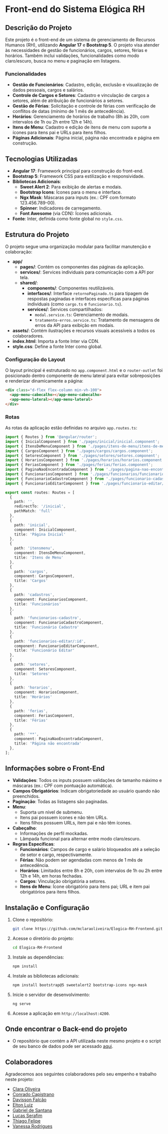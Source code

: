 # Front-end do Sistema Elógica RH

## Descrição do Projeto
Este projeto é o front-end de um sistema de gerenciamento de Recursos Humanos (RH), utilizando **Angular 17** e **Bootstrap 5**. O projeto visa atender às necessidades de gestão de funcionários, cargos, setores, férias e horários. Também inclui validações, funcionalidades como modo claro/escuro, busca no menu e paginação em listagens.

### Funcionalidades
- **Gestão de Funcionários**: Cadastro, edição, exclusão e visualização de dados pessoais, cargos e salários.
- **Controle de Cargos e Setores**: Cadastro e vinculação de cargos a setores, além de atribuição de funcionários a setores.
- **Gestão de Férias**: Solicitação e controle de férias com verificação de conflitos de datas (mínimo de 1 mês de antecedência).
- **Horários**: Gerenciamento de horários de trabalho (8h às 20h, com intervalos de 1h ou 2h entre 12h e 14h).
- **Itens de Menu**: Cadastro e edição de itens de menu com suporte a ícones para itens pai e URLs para itens filhos.
- **Páginas Adicionais**: Página inicial, página não encontrada e página em construção.

## Tecnologias Utilizadas
- **Angular 17**: Framework principal para construção do front-end.
- **Bootstrap 5**: Framework CSS para estilização e responsividade.
- **Bibliotecas Adicionais**:
  - **Sweet Alert 2**: Para exibição de alertas e modais.
  - **Bootstrap Icons**: Ícones para o menu e interface.
  - **Ngx Mask**: Máscaras para inputs (ex.: CPF com formato 123.456.789-00).
  - **Spinner**: Indicadores de carregamento.
  - **Font Awesome** (via CDN): Ícones adicionais.
- **Fonte**: Inter, definida como fonte global no `style.css`.

## Estrutura do Projeto
O projeto segue uma organização modular para facilitar manutenção e colaboração:

- **app/**
  - **pages/**: Contém os componentes das páginas da aplicação.
  - **services/**: Services individuais para comunicação com a API por tela.
  - **shared/**:
    - **components/**: Componentes reutilizáveis.
    - **interfaces/**: Interface `retornoPaginado.ts` para tipagem de respostas paginadas e interfaces específicas para páginas individuais (como `cargo.ts` e `funcionario.ts`).
    - **services/**: Services compartilhados:
      - `modal.service.ts`: Gerenciamento de modais.
      - `tratamento-erros.service.ts`: Tratamento de mensagens de erros da API para exibição em modais.
- **assets/**: Contém ilustrações e recursos visuais acessíveis a todos os colaboradores.
- **index.html**: Importa a fonte Inter via CDN.
- **style.css**: Define a fonte Inter como global.

### Configuração do Layout
O layout principal é estruturado no `app.component.html` e o `router-outlet` foi posicionado dentro componente de menu lateral para evitar sobreposições e renderizar dinamicamente a página:

```html
<div class="d-flex flex-column min-vh-100">
  <app-menu-cabecalho></app-menu-cabecalho>
  <app-menu-lateral></app-menu-lateral>
</div>
```

### Rotas
As rotas da aplicação estão definidas no arquivo `app.routes.ts`:

```typescript
import { Routes } from '@angular/router';
import { InicialComponent } from './pages/inicial/inicial.component';
import { ItensDeMenuComponent } from './pages/itens-de-menu/itens-de-menu.component';
import { CargosComponent } from './pages/cargos/cargos.component';
import { SetoresComponent } from './pages/setores/setores.component';
import { HorariosComponent } from './pages/horarios/horarios.component';
import { FeriasComponent } from './pages/ferias/ferias.component';
import { PaginaNaoEncontradaComponent } from './pages/pagina-nao-encontrada/pagina-nao-encontrada.component';
import { FuncionariosComponent } from './pages/funcionarios/funcionarios.component';
import { FuncionarioCadastroComponent } from './pages/funcionario-cadastro/funcionario-cadastro.component';
import { FuncionarioEditarComponent } from './pages/funcionario-editar/funcionario-editar.component';

export const routes: Routes = [
  { 
    path: '', 
    redirectTo: '/inicial', 
    pathMatch: 'full' 
  },
  { 
    path: 'inicial', 
    component: InicialComponent, 
    title: 'Página Inicial' 
  },
  { 
    path: 'itensmenu', 
    component: ItensDeMenuComponent, 
    title: 'Itens de Menu' 
  },
  { 
    path: 'cargos', 
    component: CargosComponent, 
    title: 'Cargos' 
  },
  { 
    path: 'cadastros', 
    component: FuncionariosComponent, 
    title: 'Funcionários' 
  },
  { 
    path: 'funcionarios-cadastro', 
    component: FuncionarioCadastroComponent, 
    title: 'Funcionário Cadastro' 
  },
  { 
    path: 'funcionarios-editar/:id', 
    component: FuncionarioEditarComponent, 
    title: 'Funcionário Editar' 
  },
  { 
    path: 'setores', 
    component: SetoresComponent, 
    title: 'Setores' 
  },
  { 
    path: 'horarios', 
    component: HorariosComponent, 
    title: 'Horários' 
  },
  { 
    path: 'ferias', 
    component: FeriasComponent, 
    title: 'Férias' 
  },
  { 
    path: '**', 
    component: PaginaNaoEncontradaComponent, 
    title: 'Página não encontrada' 
  },
];
```

## Informações sobre o Front-End
- **Validações**: Todos os inputs possuem validações de tamanho máximo e máscaras (ex.: CPF com pontuação automática).
- **Campos Obrigatórios**: Indicam obrigatoriedade ao usuário quando não preenchidos.
- **Paginação**: Todas as listagens são paginadas.
- **Menu**:
  - Suporta um nível de submenu.
  - Itens pai possuem ícones e não têm URLs.
  - Itens filhos possuem URLs, item pai e não têm ícones.
- **Cabeçalho**:
  - Informações de perfil mockadas.
  - Lâmpada funcional para alternar entre modo claro/escuro.
- **Regras Específicas**:
  - **Funcionários**: Campos de cargo e salário bloqueados até a seleção de setor e cargo, respectivamente.
  - **Férias**: Não podem ser agendadas com menos de 1 mês de antecedência.
  - **Horários**: Limitados entre 8h e 20h, com intervalos de 1h ou 2h entre 12h e 14h, em horas fechadas.
  - **Cargos**: Vinculação obrigatória a setores.
  - **Itens de Menu**: Ícone obrigatório para itens pai; URL e item pai obrigatórios para itens filhos.

## Instalação e Configuração
1. Clone o repositório:
   ```bash
   git clone https://github.com/mclaraoliveira/Elogica-RH-Frontend.git
   ```
2. Acesse o diretório do projeto:
   ```bash
   cd Elogica-RH-Frontend
   ```
3. Instale as dependências:
   ```bash
   npm install
   ```
4. Instale as bibliotecas adicionais:
   ```bash
   npm install bootstrap@5 sweetalert2 bootstrap-icons ngx-mask
   ```
5. Inicie o servidor de desenvolvimento:
   ```bash
   ng serve
   ```
6. Acesse a aplicação em `http://localhost:4200`.

## Onde encontrar o Back-end do projeto
- O repositório que contém a API utilizada neste mesmo projeto e o script de seu banco de dados pode ser acessado [aqui](https://github.com/GabrieldSantana/Elogica-RH-Backend).

## Colaboradores
Agradecemos aos seguintes colaboradores pelo seu empenho e trabalho neste projeto:
- [Clara Oliveira](https://github.com/mclaraoliveira)
- [Conrado Capistrano](https://github.com/ConradoCapistrano)
- [Davisson Falcão](https://github.com/DavissonJr)
- [Elton Luiz](https://github.com/eltonluiz178)
- [Gabriel de Santana](https://github.com/gabrieldsantana)
- [Lucas Serafim](https://github.com/LucasSerafim147)
- [Thiago Felipe](https://github.com/thiagotfsilva)
- [Vanessa Rodrigues](https://github.com/Vanvrs)
